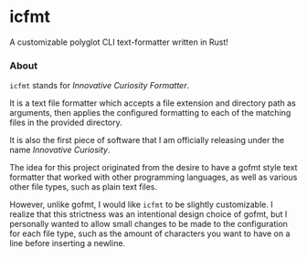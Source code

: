 # icfmt

A customizable polyglot CLI text-formatter written in Rust!

### About

`icfmt` stands for *Innovative Curiosity Formatter*.

It is a text file formatter which accepts a file extension and directory path as arguments, then applies the configured formatting to each of the matching files in the provided directory. 

It is also the first piece of software that I am officially releasing under the name *Innovative Curiosity*. 

The idea for this project originated from the desire to have a gofmt style text formatter that worked with other programming languages, as well as various other file types, such as plain text files. 

However, unlike gofmt, I would like `icfmt` to be slightly customizable. I realize that this strictness was an intentional design choice of gofmt, but I personally wanted to allow small changes to be made to the configuration for each file type, such as the amount of characters you want to have on a line before inserting a newline.
